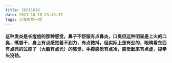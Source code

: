 ```yaml
---
title: 20211018
date: 2021-10-18 23:43:37
tags: 让我再想一想
---
```

#### 这种发炎是长痘痘的那种感觉，鼻子不舒服有点鼻炎，口臭但这种明显是上火的口臭，嘴唇干，身上有点感觉着不到力，有点微抖，但实际上是有劲的，眼睛看东西有点亮的过度了（大脑有点光）的感觉，手脚感觉有点冷，感觉起来有点虚，捏拳头没劲。